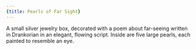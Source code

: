 ```yaml
---
{title: Pearls of Far Sight}
---
```




A small silver jewelry box, decorated with a poem about far-seeing written in Drankorian in an elegant, flowing script. Inside are five large pearls, each painted to resemble an eye. 